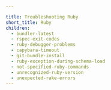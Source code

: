 ```yaml
---

title: Troubleshooting Ruby
short_title: Ruby
children:
  - bundler-latest
  - rspec-exit-codes
  - ruby-debugger-problems
  - capybara-timeout
  - git-bundle-install
  - ruby-exception-during-schema-load
  - not-specified-ruby-commands
  - unrecognized-ruby-version
  - unexpected-rake-errors
---
```

